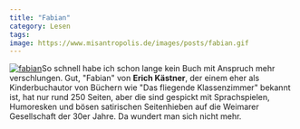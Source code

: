 ```yaml
---
title: "Fabian"
category: Lesen
tags: 
image: https://www.misantropolis.de/images/posts/fabian.gif
---
```


[![](http://www.misantropolis.de/wp-content/uploads/2008/04/fabian.gif "fabian")](http://www.misantropolis.de/wp-content/uploads/2008/04/fabian.gif)So schnell habe ich schon lange kein Buch mit Anspruch mehr verschlungen. Gut, "Fabian" von **Erich Kästner**, der einem eher als Kinderbuchautor von Büchern wie "Das fliegende Klassenzimmer" bekannt ist, hat nur rund 250 Seiten, aber die sind gespickt mit Sprachspielen, Humoresken und bösen satirischen Seitenhieben auf die Weimarer Gesellschaft der 30er Jahre. Da wundert man sich nicht mehr.